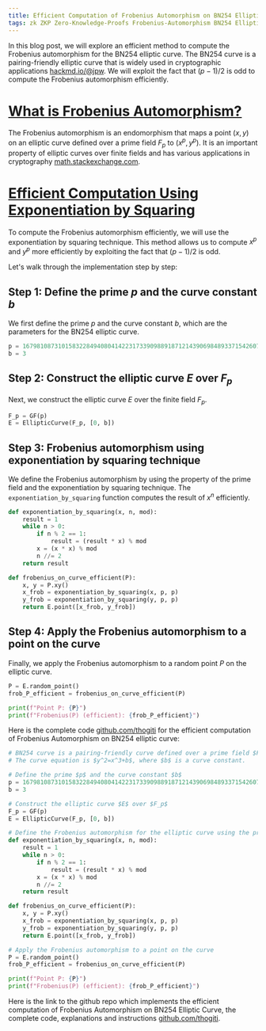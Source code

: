 ```yaml
---
title: Efficient Computation of Frobenius Automorphism on BN254 Elliptic Curve
tags: zk ZKP Zero-Knowledge-Proofs Frobenius-Automorphism BN254 Elliptic-Curve BN254-Elliptic-Curve sagemath
---
```


In this blog post, we will explore an efficient method to compute the Frobenius automorphism for the BN254 elliptic curve. The BN254 curve is a pairing-friendly elliptic curve that is widely used in cryptographic applications [hackmd.io/@jpw](https://hackmd.io/@jpw/bn254). We will exploit the fact that $(p−1)/2$ is odd to compute the Frobenius automorphism efficiently.


# [What is Frobenius Automorphism?](#what-is-frobenius-automorphism)

The Frobenius automorphism is an endomorphism that maps a point $(x,y)$ on an elliptic curve defined over a prime field $F_p$ to $(x^p,y^p)$. It is an important property of elliptic curves over finite fields and has various applications in cryptography [math.stackexchange.com](https://math.stackexchange.com/questions/4377341/explanation-of-frobenius-endomorphism-on-elliptic-curves).

# [Efficient Computation Using Exponentiation by Squaring](#efficient-computation-using-exponentiation-by-squaring)

To compute the Frobenius automorphism efficiently, we will use the exponentiation by squaring technique. This method allows us to compute $x^p$ and $y^p$ more efficiently by exploiting the fact that $(p−1)/2$ is odd.

Let's walk through the implementation step by step:

## Step 1: Define the prime $p$ and the curve constant $b$

We first define the prime $p$ and the curve constant $b$, which are the parameters for the BN254 elliptic curve.

```python
p = 16798108731015832284940804142231733909889187121439069848933715426072753864723
b = 3
```

## Step 2: Construct the elliptic curve $E$ over $F_p$

Next, we construct the elliptic curve $E$ over the finite field $F_p$.

```python
F_p = GF(p)
E = EllipticCurve(F_p, [0, b])
```

## Step 3: Frobenius automorphism using exponentiation by squaring technique

We define the Frobenius automorphism by using the property of the prime field and the exponentiation by squaring technique. The `exponentiation_by_squaring` function computes the result of $x^n % mod$ efficiently.

```python
def exponentiation_by_squaring(x, n, mod):
    result = 1
    while n > 0:
        if n % 2 == 1:
            result = (result * x) % mod
        x = (x * x) % mod
        n //= 2
    return result

def frobenius_on_curve_efficient(P):
    x, y = P.xy()
    x_frob = exponentiation_by_squaring(x, p, p)
    y_frob = exponentiation_by_squaring(y, p, p)
    return E.point([x_frob, y_frob])
```

## Step 4: Apply the Frobenius automorphism to a point on the curve

Finally, we apply the Frobenius automorphism to a random point $P$ on the elliptic curve.

```python
P = E.random_point()
frob_P_efficient = frobenius_on_curve_efficient(P)

print(f"Point P: {P}")
print(f"Frobenius(P) (efficient): {frob_P_efficient}")
```

Here is the complete code [github.com/thogiti](https://github.com/thogiti/ECC-BN254-Frobenius/blob/main/ECC-BN254-Frobenius.sage) for the efficient computation of Frobenius Automorphism on BN254 elliptic curve:

```python
# BN254 curve is a pairing-friendly curve defined over a prime field $F_p$, where $p$ is a 254-bit prime. 
# The curve equation is $y^2=x^3+b$, where $b$ is a curve constant.

# Define the prime $p$ and the curve constant $b$
p = 16798108731015832284940804142231733909889187121439069848933715426072753864723
b = 3

# Construct the elliptic curve $E$ over $F_p$
F_p = GF(p)
E = EllipticCurve(F_p, [0, b])

# Define the Frobenius automorphism for the elliptic curve using the property of the prime field and the exponentiation by squaring technique
def exponentiation_by_squaring(x, n, mod):
    result = 1
    while n > 0:
        if n % 2 == 1:
            result = (result * x) % mod
        x = (x * x) % mod
        n //= 2
    return result

def frobenius_on_curve_efficient(P):
    x, y = P.xy()
    x_frob = exponentiation_by_squaring(x, p, p)
    y_frob = exponentiation_by_squaring(y, p, p)
    return E.point([x_frob, y_frob])

# Apply the Frobenius automorphism to a point on the curve
P = E.random_point()
frob_P_efficient = frobenius_on_curve_efficient(P)

print(f"Point P: {P}")
print(f"Frobenius(P) (efficient): {frob_P_efficient}")

```

Here is the link to the github repo which implements the efficient computation of Frobenius Automorphism on BN254 Elliptic Curve, the complete code, explanations and instructions [github.com/thogiti](https://github.com/thogiti/ECC-BN254-Frobenius).
